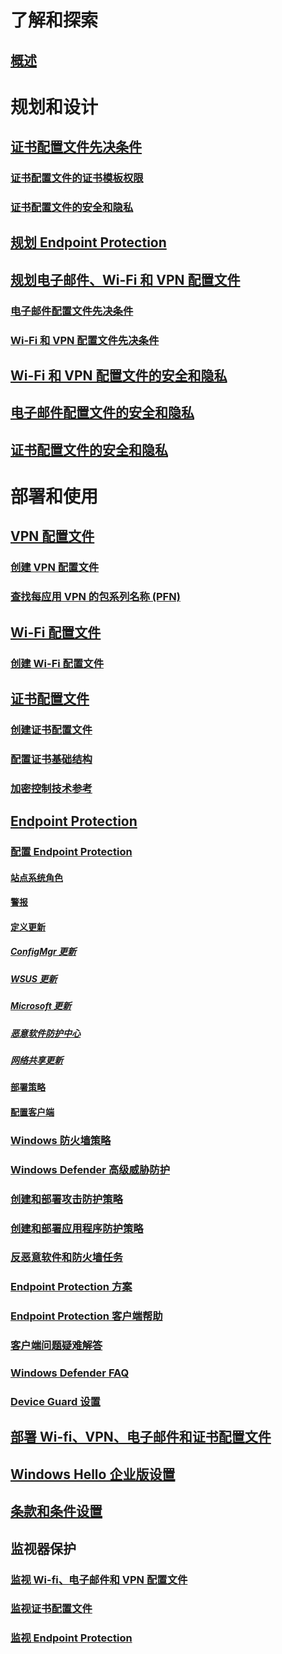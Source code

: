 # 了解和探索
## [概述](understand\protect-data-and-site-infrastructure.md)

# 规划和设计
## [证书配置文件先决条件](plan-design/prerequisites-for-certificate-profiles.md)
### [证书配置文件的证书模板权限](plan-design/planning-for-certificate-template-permissions.md)
### [证书配置文件的安全和隐私](plan-design/security-and-privacy-for-certificate-profiles.md)

## [规划 Endpoint Protection](plan-design/planning-for-endpoint-protection.md)

## [规划电子邮件、Wi-Fi 和 VPN 配置文件](plan-design/prerequisites-for-email-profiles.md)
### [电子邮件配置文件先决条件](plan-design/prerequisites-for-email-profiles.md)
### [Wi-Fi 和 VPN 配置文件先决条件](plan-design/prerequisites-for-wifi-vpn-profiles.md)

## [Wi-Fi 和 VPN 配置文件的安全和隐私](plan-design/security-and-privacy-for-wifi-vpn-profiles.md)

## [电子邮件配置文件的安全和隐私](plan-design/security-and-privacy-for-email-profiles.md)

## [证书配置文件的安全和隐私](plan-design/security-and-privacy-for-certificate-profiles.md)

# 部署和使用
## [VPN 配置文件](deploy-use/vpn-profiles.md)
### [创建 VPN 配置文件](deploy-use/create-vpn-profiles.md)
### [查找每应用 VPN 的包系列名称 (PFN)](deploy-use/find-a-pfn-for-per-app-vpn.md)

## [Wi-Fi 配置文件](deploy-use/create-wifi-profiles.md)
### [创建 Wi-Fi 配置文件](deploy-use/create-wifi-profiles.md)

## [证书配置文件](deploy-use/introduction-to-certificate-profiles.md)
### [创建证书配置文件](deploy-use/create-certificate-profiles.md)
### [配置证书基础结构](deploy-use/certificate-infrastructure.md)
### [加密控制技术参考](deploy-use/cryptographic-controls-technical-reference.md)

## [Endpoint Protection](deploy-use/endpoint-protection.md)
### [配置 Endpoint Protection](deploy-use/endpoint-protection-configure.md)
#### [站点系统角色](deploy-use/endpoint-protection-site-role.md)
#### [警报](deploy-use/endpoint-configure-alerts.md)
#### [定义更新](deploy-use/endpoint-definition-updates.md)
##### [ConfigMgr 更新](deploy-use/endpoint-definitions-configmgr.md)
##### [WSUS 更新](deploy-use/endpoint-definitions-wsus.md)
##### [Microsoft 更新](deploy-use/endpoint-definitions-microsoft-updates.md)
##### [恶意软件防护中心](deploy-use/endpoint-definitions-protection-center.md)
##### [网络共享更新](deploy-use/endpoint-definitions-network.md)

#### [部署策略](deploy-use/endpoint-antimalware-policies.md)
#### [配置客户端](deploy-use/endpoint-protection-configure-client.md)

### [Windows 防火墙策略](deploy-use/create-windows-firewall-policies.md)
### [Windows Defender 高级威胁防护](deploy-use/windows-defender-advanced-threat-protection.md)
### [创建和部署攻击防护策略](deploy-use/create-deploy-exploit-guard-policy.md)
### [创建和部署应用程序防护策略](deploy-use/create-deploy-application-guard-policy.md)
### [反恶意软件和防火墙任务](deploy-use/endpoint-antimalware-firewall.md)
### [Endpoint Protection 方案](deploy-use/scenarios-endpoint-protection.md)
### [Endpoint Protection 客户端帮助](deploy-use/endpoint-protection-client-help.md)
### [客户端问题疑难解答](deploy-use/troubleshoot-endpoint-client.md)
### [Windows Defender FAQ](deploy-use/endpoint-protection-client-faq.md)
### [Device Guard 设置](deploy-use/use-device-guard-with-configuration-manager.md)

## [部署 Wi-fi、VPN、电子邮件和证书配置文件](deploy-use/deploy-wifi-vpn-email-cert-profiles.md)
## [Windows Hello 企业版设置](deploy-use/windows-hello-for-business-settings.md)

## [条款和条件设置](../mdm/deploy-use/terms-and-conditions.md)

## 监视器保护
### [监视 Wi-fi、电子邮件和 VPN 配置文件](deploy-use/monitor-wifi-email-vpn-profiles.md)
### [监视证书配置文件](deploy-use/monitor-certificate-profiles.md)
### [监视 Endpoint Protection](deploy-use/monitor-endpoint-protection.md)
